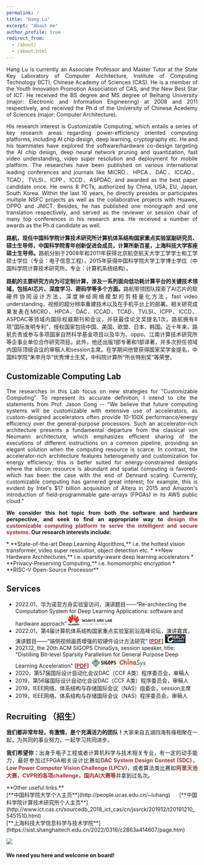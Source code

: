 ```yaml
---
permalink: /
title: "Hang Lu"
excerpt: "About me"
author_profile: true
redirect_from: 
  - /about/
  - /about.html
---
```


<p style="text-align:justify; text-justify:inter-ideograph;">
Hang Lu is currently an Associate Professor and Master Tutor at the State Key Laboratory of Computer Architecture, Institute of Computing Technology (ICT), Chinese Academy of Sciences (CAS). He is a member of the Youth Innovation Promotion Association of CAS, and the New Best Star of ICT. He received the BS degree and MS degree of Beihang University (major: Electronic and Information Engineering) at 2008 and 2011 respectively, and received the Ph.d of the University of Chinese Acedemy of Sciences (major: Computer Architecture). </p>
<p style="text-align:justify; text-justify:inter-ideograph;">
His research interest is Customizable Computing, which entails a series of key research areas regarding power-efficiency oriented computing platforms, including AI chip design, deep learning, cryptography etc. He and his teammates have explored the software/hardware co-design targeting the AI chip design, deep neural network pruning and quantization, fast video understanding, video super resolution and deployment for mobile platform. The researches have been published on various  international leading conferences and journals like MICRO、HPCA、DAC、ICCAD、TCAD、TVLSI、ICPP、ICCD、ASPDAC, and awarded as the best paper candidate once. He owns 8 PCTs, authorized by China, USA, EU, Japan, South Korea. Within the last 10 years, he directly presides or participates multiple NSFC projects as well as the collaborative projects with Huawei, OPPO and JNICT. Besides, he has published one monograph and one translation respectively, and served as the reviewer or session chair of many top conferences in his research area. He received a number of awards as the Ph.d candidate as well. </p>
<p style="text-align:justify; text-justify:inter-ideograph;">
<b>路航，现任中国科学院计算技术研究所计算机体系结构国家重点实验室副研究员、硕士生导师，中国科学院青年创新促进会成员，计算所新百星，上海科技大学客座硕士生导师。</b>路航分别于2008年和2011年获得北京航空航天大学工学学士和工学硕士学位（专业：电子信息工程），2015年获得中国科学院大学工学博士学位（中国科学院计算技术研究所，专业：计算机系统结构）。</p>
<p style="text-align:justify; text-justify:inter-ideograph;">
<b>路航的主要研究方向为可定制计算，涉及一系列面向低功耗计算平台的关键技术领域，包括AI芯片、深度学习、密码学等多个方面。</b>路航带领团队探索了AI芯片的软硬件协同设计方法，深度神经网络模型的剪枝量化方法，fast video understanding，视频的超分辨率重建技术以及在手机平台上的部署。相关研究成果发表在MICRO、HPCA、DAC、ICCAD、TCAD、TVLSI、ICPP、ICCD、ASPDAC等领域内国际权威期刊和会议，并获最佳论文奖提名1次。路航拥有8项“国际发明专利”，授权国家包括中国、美国、欧盟、日本、韩国。近十年来，路航负责或参与多项国家自然科学基金项目以及华为、oppo、江南计算技术研究所等企事业单位合作研究项目。此外，他还出版1部专著和1部译著，并多次担任领域内国际顶级会议的审稿人和session主席。在学期间他曾获得国家奖学金提名，中国科学院“朱李月华”优秀博士生奖，中科院计算所“所长特别奖”等荣誉。</p>

## Customizable Computing Lab
<p style="text-align:justify; text-justify:inter-ideograph;">
The researches in this Lab focus on new strategies for "Customizable Computing". To represent its accurate definition, I intend to cite the statements from Prof. Jason Cong -- “We believe that future computing systems will be customizable with extensive use of accelerators, as custom-designed accelerators often provide 10-100X performance/energy efficiency over the general-purpose processors. Such an accelerator-rich architecture presents a fundamental departure from the classical von Neumann architecture, which emphasizes efficient sharing of the executions of different instructions on a common pipeline, providing an elegant solution when the computing resource is scarce. In contrast, the accelerator-rich architecture features heterogeneity and customization for energy efficiency; this is better suited for energy-constrained designs where the silicon resource is abundant and spatial computing is favored-which has been the case with the end of Dennard scaling. Currently, customizable computing has garnered great interest; for example, this is evident by Intel's $17 billion acquisition of Altera in 2015 and Amazon's introduction of field-programmable gate-arrays (FPGAs) in its AWS public cloud.”</p>
<p style="text-align:justify; text-justify:inter-ideograph;">
<b>We consider this hot topic from both the software and hardware perspective, and seek to find an appropriate way to <span style="color:#953734;">design the customizable computing platform to serve the intelligent and secure systems</span>. Our research interests include:</b></p>
  * **State-of-the-art Deep Learning Algorithms,** i.e. the hottest vision transformer, video super resolution, object detection etc. 
  * **New Hardware Architectures,** i.e. sparsity-aware deep learning accelerators
  * **Privacy-Preserving Computing,** i.e. homomorphic encryption 
  * **RISC-V Open-Source Processor**

## Services
* 2022.01，华为诺亚方舟实验室访问，演讲题目——“Re-architecting the Computation System for Deep Learning Applications: software and hardware approach” <img src='/images/noahark.jfif' height=30 width=115>
* 2022.01，第4届计算机体系结构国家重点实验室前沿高峰论坛，演讲嘉宾，演讲题目——“端侧视频画质增强的软硬件设计方法研究” **<span style="color:#953734;">\[</span>[<span style="color:#953734;">PDF</span>](/files/carch_summit22.pdf)<span style="color:#953734;">\]</span>** <img src='/images/carch_submit2022.png' height=23 width=54>
* 2021.12, the 20th ACM SIGOPS ChinaSys, session speaker, title: "Distilling Bit-level Sparsity Parallelism for General Purpose Deep Learning Acceleration" **<span style="color:#953734;">\[</span>[<span style="color:#953734;">PDF</span>](/files/bitlet-chinasys-v3.pdf)<span style="color:#953734;">\]</span>** <img src='/images/chinasys2021.png' height=27 width=148>
* 2020，第57届国际设计自动化会议DAC（CCF A类）程序委员会，审稿人
* 2019，第56届国际设计自动化会议DAC（CCF A类）程序委员会，审稿人
* 2019，IEEE网络、体系结构与存储国际会议（NAS）组委会，session主席
* 2019，IEEE网络、体系结构与存储国际会议（NAS）程序委员会，审稿人

## Recruiting （招生）
<p style="text-align:justify; text-justify:inter-ideograph;"><b>我们都非常年轻，有激情，是个充满活力的团队！</b>大家来自五湖四海有缘相聚在一起，为共同的事业努力，一起学习共同进步。</p>
<p style="text-align:justify; text-justify:inter-ideograph;"><b>我们希望你：</b>出身于电子工程或者计算机科学与技术相关专业，有一定的动手能力，最好参加过FPGA相关设计比赛如<span style="color:#953734;"><b>DAC System Design Contest (SDC)，Low Power Computer Vision Challenge (LPCV)</b></span>，或者算法类比赛如<span style="color:#953734;"><b>阿里天池大赛，CVPR的各项challenge，国内AI大赛等</b></span>并拿到过名次。</p>
**Other useful links:**<br>
[**中国科学院大学个人主页**](http://people.ucas.edu.cn/~luhang)&nbsp;&nbsp;&nbsp;&nbsp;&nbsp;&nbsp;[**中国科学院计算技术研究所个人主页**](http://www.ict.cas.cn/sourcedb_2018_ict_cas/cn/jssrck/201912/t20191210_5451510.html)&nbsp;&nbsp;&nbsp;&nbsp;&nbsp;&nbsp;<br>
[**上海科技大学信息科学与技术学院**](https://sist.shanghaitech.edu.cn/2022/0316/c2863a414607/page.htm)<br>

<img src='/images/CCL.jpg'><br><br>
**We need you here and welcome on board!**
